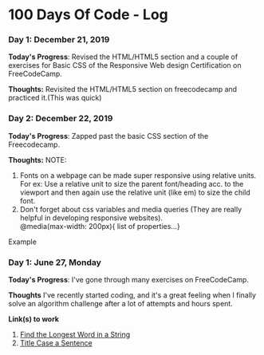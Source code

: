 # 100 Days Of Code - Log

### Day 1: December 21, 2019

**Today's Progress**: Revised the HTML/HTML5 section and a couple of exercises for Basic CSS of the Responsive Web design Certification on FreeCodeCamp.

**Thoughts:** Revisited the HTML/HTML5 section on freecodecamp and practiced it.(This was quick)

### Day 2: December 22, 2019

**Today's Progress**:  Zapped past the basic CSS section of the Freecodecamp.

**Thoughts:** 
NOTE:
1. Fonts on a webpage can be made super responsive using relative units.
   For ex: Use a relative unit to size the parent font/heading acc. to the viewport and then again use the relative unit (like em) to      size the child font.
2. Don't forget about css variables and  media queries (They are really helpful in developing responsive websites).  
   @media(max-width: 200px){ list of properties...}



















Example
### Day 1: June 27, Monday

**Today's Progress**: I've gone through many exercises on FreeCodeCamp.

**Thoughts** I've recently started coding, and it's a great feeling when I finally solve an algorithm challenge after a lot of attempts and hours spent.

**Link(s) to work**
1. [Find the Longest Word in a String](https://www.freecodecamp.com/challenges/find-the-longest-word-in-a-string)
2. [Title Case a Sentence](https://www.freecodecamp.com/challenges/title-case-a-sentence)
